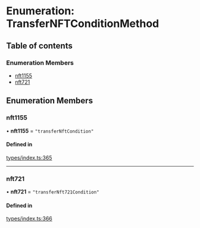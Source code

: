 # Enumeration: TransferNFTConditionMethod

## Table of contents

### Enumeration Members

- [nft1155](TransferNFTConditionMethod.md#nft1155)
- [nft721](TransferNFTConditionMethod.md#nft721)

## Enumeration Members

### nft1155

• **nft1155** = ``"transferNftCondition"``

#### Defined in

[types/index.ts:365](https://github.com/nevermined-io/react-components/blob/663e47a/catalog/src/types/index.ts#L365)

___

### nft721

• **nft721** = ``"transferNft721Condition"``

#### Defined in

[types/index.ts:366](https://github.com/nevermined-io/react-components/blob/663e47a/catalog/src/types/index.ts#L366)
